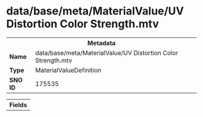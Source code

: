 <h1>data/base/meta/MaterialValue/UV Distortion Color Strength.mtv</h1><table><tr><th colspan="100%">Metadata</th></tr><tr><td><b>Name</b></td><td>data/base/meta/MaterialValue/UV Distortion Color Strength.mtv</td></tr><tr><td><b>Type</b></td><td>MaterialValueDefinition</td></tr><tr><td><b>SNO ID</b></td><td>175535</td></tr></table>

<table><tr><th colspan="100%">Fields</th></tr></table>

